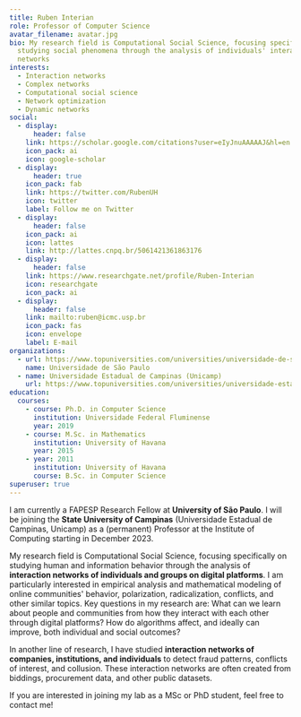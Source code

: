 ```yaml
---
title: Ruben Interian
role: Professor of Computer Science
avatar_filename: avatar.jpg
bio: My research field is Computational Social Science, focusing specifically on
  studying social phenomena through the analysis of individuals' interaction
  networks
interests:
  - Interaction networks
  - Complex networks
  - Computational social science
  - Network optimization
  - Dynamic networks
social:
  - display:
      header: false
    link: https://scholar.google.com/citations?user=eIyJnuAAAAAJ&hl=en
    icon_pack: ai
    icon: google-scholar
  - display:
      header: true
    icon_pack: fab
    link: https://twitter.com/RubenUH
    icon: twitter
    label: Follow me on Twitter
  - display:
      header: false
    icon_pack: ai
    icon: lattes
    link: http://lattes.cnpq.br/5061421361863176
  - display:
      header: false
    link: https://www.researchgate.net/profile/Ruben-Interian
    icon: researchgate
    icon_pack: ai
  - display:
      header: false
    link: mailto:ruben@icmc.usp.br
    icon_pack: fas
    icon: envelope
    label: E-mail
organizations:
  - url: https://www.topuniversities.com/universities/universidade-de-sao-paulo
    name: Universidade de São Paulo
  - name: Universidade Estadual de Campinas (Unicamp)
    url: https://www.topuniversities.com/universities/universidade-estadual-de-campinas-unicamp
education:
  courses:
    - course: Ph.D. in Computer Science
      institution: Universidade Federal Fluminense
      year: 2019
    - course: M.Sc. in Mathematics
      institution: University of Havana
      year: 2015
    - year: 2011
      institution: University of Havana
      course: B.Sc. in Computer Science
superuser: true
---
```

I am currently a FAPESP Research Fellow at **University of São Paulo**. I will be joining the **State University of Campinas** (Universidade Estadual de Campinas, Unicamp) as a (permanent) Professor at the Institute of Computing starting in December 2023. 

My research field is Computational Social Science, focusing specifically on studying human and information behavior through the analysis of **interaction networks of individuals and groups on digital platforms**. I am particularly interested in empirical analysis and mathematical modeling of online communities' behavior, polarization, radicalization, conflicts, and other similar topics. Key questions in my research are: What can we learn about people and communities from how they interact with each other through digital platforms? How do algorithms affect, and ideally can improve, both individual and social outcomes? 

In another line of research, I have studied **interaction networks of companies, institutions, and individuals** to detect fraud patterns, conflicts of interest, and collusion. These interaction networks are often created from biddings, procurement data, and other public datasets. 

If you are interested in joining my lab as a MSc or PhD student, feel free to contact me!